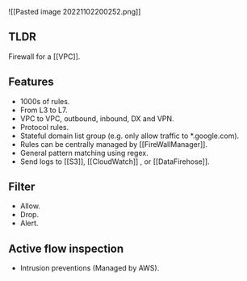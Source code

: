 ![[Pasted image 20221102200252.png]]

## TLDR

Firewall for a [[VPC]].

## Features

- 1000s of rules.
- From L3 to L7.
- VPC to VPC, outbound, inbound, DX and VPN.
- Protocol rules.
- Stateful domain list group (e.g. only allow traffic to *.google.com).
- Rules can be centrally managed by [[FireWallManager]].
- General pattern matching using regex.
- Send logs to [[S3]], [[CloudWatch]] , or [[DataFirehose]].

## Filter

- Allow.
- Drop.
- Alert.

## Active flow inspection

- Intrusion preventions (Managed by AWS).

